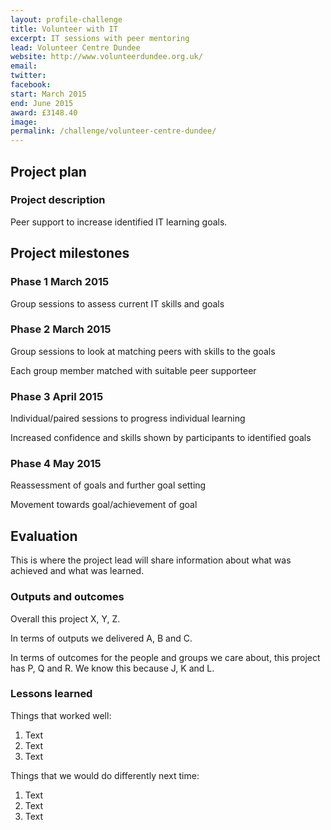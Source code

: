 ```yaml
---
layout: profile-challenge
title: Volunteer with IT
excerpt: IT sessions with peer mentoring
lead: Volunteer Centre Dundee
website: http://www.volunteerdundee.org.uk/
email: 
twitter: 
facebook: 
start: March 2015
end: June 2015
award: £3148.40
image:
permalink: /challenge/volunteer-centre-dundee/
---
```


## Project plan

### Project description

Peer support to increase identified IT learning goals.


## Project milestones

### Phase 1 March 2015

Group sessions to assess current IT skills and goals

### Phase 2 March 2015 

Group sessions to look at matching peers with skills to the goals

Each group member matched with suitable peer supporteer

### Phase 3 April 2015

Individual/paired sessions to progress individual learning

Increased confidence and skills shown by participants to identified goals

### Phase 4 May 2015

Reassessment of goals and further goal setting

Movement towards goal/achievement of goal


## Evaluation

This is where the project lead will share information about what was achieved and what was learned.

### Outputs and outcomes

Overall this project X, Y, Z.

In terms of outputs we delivered A, B and C.

In terms of outcomes for the people and groups we care about, this project has P, Q and R. We know this because J, K and L.

### Lessons learned

Things that worked well:

1. Text
2. Text
3. Text

Things that we would do differently next time:

1. Text
2. Text
3. Text
